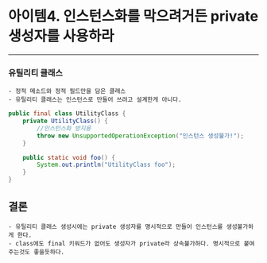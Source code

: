 # 아이템4.  인스턴스화를 막으려거든 private 생성자를 사용하라

----
### 유틸리티 클래스
    - 정적 메소드와 정적 필드만을 담은 클래스
    - 유틸리티 클래스는 인스턴스로 만들어 쓰려고 설계한게 아니다. 

```java
public final class UtilityClass {
    private UtilityClass() {
        //인스턴스화 방지용
        throw new UnsupportedOperationException("인스턴스 생성불가!");
    }

    public static void foo() {
        System.out.println("UtilityClass foo");
    }
}
```

## 결론
    - 유틸리티 클래스 생성시에는 private 생성자를 명시적으로 만들어 인스턴스를 생성불가하게 한다.
    - class에도 final 키워드가 없어도 생성자가 private라 상속불가하다. 명시적으로 붙여주는것도 좋을듯하다.
